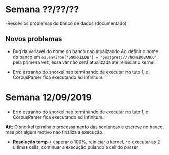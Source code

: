 # Semana ??/??/??
-Resolvi os problemas do banco de dados (documentado)
  ## Novos problemas
  * Bug da variavel do nome do banco nao atualizando.Ao definir o nome do banco em `os.environ['SNORKELDB'] = 'postgres:///NOMEDOBANCO'` pela primeira vez, essa var não será atualizada até reiniciar o kernel.
    
  * Erro estranho do snorkel nao terminando de executar no tuto 1, o CorpusParser fica executando ad infinitum.

# Semana 12/09/2019

  * Erro estranho do snorkel nao terminando de executar no tuto 1, o CorpusParser fica executando ad infinitum.
  
  **Att**: O snorkel termina o processamento das sentenças e escreve no banco, mas por algum motivo nao finaliza a execução.
      
   - **Resolução temp**-> esperar o 100%, reiniciar o kernel, re-executar as 2 ultimas cells, continuar a execução pulando a cell do parser
